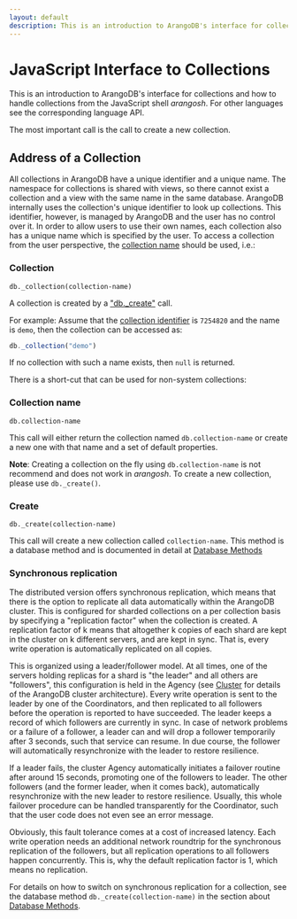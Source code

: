 ```yaml
---
layout: default
description: This is an introduction to ArangoDB's interface for collections and how to handle collections from the JavaScript shell arangosh
---
```

JavaScript Interface to Collections
===================================

This is an introduction to ArangoDB's interface for collections and how to handle
collections from the JavaScript shell _arangosh_. For other languages see the
corresponding language API.

The most important call is the call to create a new collection.

Address of a Collection
-----------------------

All collections in ArangoDB have a unique identifier and a unique
name. The namespace for collections is shared with views, so there cannot exist
a collection and a view with the same name in the same database. ArangoDB
internally uses the collection's unique identifier to look up collections. This
identifier, however, is managed by ArangoDB and the user has no control over it.
In order to allow users to use their own names, each collection also has a
unique name which is specified by the user. To access a collection from the user
perspective, the [collection name](appendix-glossary.html#collection-name)
should be used, i.e.:

### Collection

`db._collection(collection-name)`

A collection is created by a ["db._create"](data-modeling-collections-database-methods.html) call.

For example: Assume that the [collection identifier](appendix-glossary.html#collection-identifier) is `7254820` and the name is
`demo`, then the collection can be accessed as:

```js
db._collection("demo")
```

If no collection with such a name exists, then `null` is returned.

There is a short-cut that can be used for non-system collections:

### Collection name

`db.collection-name`

This call will either return the collection named `db.collection-name` or create
a new one with that name and a set of default properties.

**Note**: Creating a collection on the fly using `db.collection-name` is
not recommend and does not work in _arangosh_. To create a new collection, please
use `db._create()`.

### Create

`db._create(collection-name)`

This call will create a new collection called `collection-name`.
This method is a database method and is documented in detail at [Database Methods](data-modeling-collections-database-methods.html#create)

### Synchronous replication

The distributed version offers synchronous
replication, which means that there is the option to replicate all data
automatically within the ArangoDB cluster. This is configured for sharded
collections on a per collection basis by specifying a "replication factor"
when the collection is created. A replication factor of k means that 
altogether k copies of each shard are kept in the cluster on k different
servers, and are kept in sync. That is, every write operation is automatically
replicated on all copies.

This is organized using a leader/follower model. At all times, one of the
servers holding replicas for a shard is "the leader" and all others
are "followers", this configuration is held in the Agency (see 
[Cluster](architecture-deployment-modes-cluster-architecture.html) for details of the ArangoDB
cluster architecture). Every write operation is sent to the leader
by one of the Coordinators, and then replicated to all followers
before the operation is reported to have succeeded. The leader keeps
a record of which followers are currently in sync. In case of network
problems or a failure of a follower, a leader can and will drop a follower 
temporarily after 3 seconds, such that service can resume. In due course,
the follower will automatically resynchronize with the leader to restore
resilience.

If a leader fails, the cluster Agency automatically initiates a failover
routine after around 15 seconds, promoting one of the followers to
leader. The other followers (and the former leader, when it comes back),
automatically resynchronize with the new leader to restore resilience.
Usually, this whole failover procedure can be handled transparently
for the Coordinator, such that the user code does not even see an error 
message.

Obviously, this fault tolerance comes at a cost of increased latency.
Each write operation needs an additional network roundtrip for the
synchronous replication of the followers, but all replication operations
to all followers happen concurrently. This is, why the default replication
factor is 1, which means no replication.

For details on how to switch on synchronous replication for a collection,
see the database method `db._create(collection-name)` in the section about 
[Database Methods](data-modeling-collections-database-methods.html#create).
